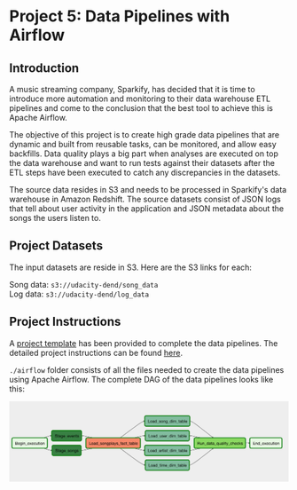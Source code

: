 # Project 5: Data Pipelines with Airflow

## Introduction

A music streaming company, Sparkify, has decided that it is time to introduce more automation and monitoring to their data warehouse ETL pipelines and come to the conclusion that the best tool to achieve this is Apache Airflow.  

The objective of this project is to create high grade data pipelines that are dynamic and built from reusable tasks, can be monitored, and allow easy backfills. Data quality plays a big part when analyses are executed on top the data warehouse and want to run tests against their datasets after the ETL steps have been executed to catch any discrepancies in the datasets.  

The source data resides in S3 and needs to be processed in Sparkify's data warehouse in Amazon Redshift. The source datasets consist of JSON logs that tell about user activity in the application and JSON metadata about the songs the users listen to.

## Project Datasets
The input datasets are reside in S3. Here are the S3 links for each:

Song data: ```s3://udacity-dend/song_data```  
Log data: ```s3://udacity-dend/log_data```

## Project Instructions
A [project template](https://s3.amazonaws.com/video.udacity-data.com/topher/2019/February/5c6058dc_project-template/project-template.zip) has been provided to complete the data pipelines. The detailed project instructions can be found [here](Project_Instructions.md).


`./airflow` folder consists of all the files needed to create the data pipelines using Apache Airflow. The complete DAG of the data pipelines looks like this:

![](./dag.png)
